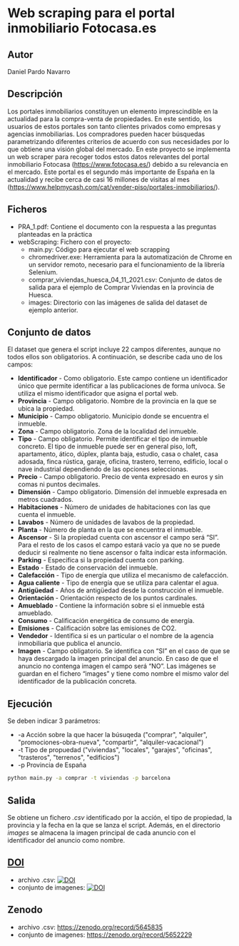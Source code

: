 # Web scraping para el portal inmobiliario Fotocasa.es

## Autor
Daniel Pardo Navarro

## Descripción  
Los portales inmobiliarios constituyen un elemento imprescindible en la actualidad para la compra-venta de propiedades. En este sentido, los usuarios de estos portales son tanto clientes privados como empresas y agencias inmobiliarias. Los compradores pueden hacer búsquedas parametrizando diferentes criterios de acuerdo con sus necesidades por lo que obtiene una visión global del mercado. En este proyecto se implementa un web scraper para recoger todos estos datos relevantes del portal inmobiliario Fotocasa (https://www.fotocasa.es/) debido a su relevancia en el mercado. Este portal es el segundo más importante de España en la actualidad y recibe cerca de casi 16 millones de visitas al mes (https://www.helpmycash.com/cat/vender-piso/portales-inmobiliarios/).

## Ficheros
- PRA_1.pdf: Contiene el documento con la respuesta a las preguntas planteadas en la práctica
- webScraping: Fichero con el proyecto:
  -   main.py: Código para ejecutar el web scrapping
  -   chromedriver.exe: Herramienta para la automatización de Chrome en un servidor remoto, necesario para el funcionamiento de la librería Selenium. 
  -   comprar_viviendas_huesca_04_11_2021.csv: Conjunto de datos de salida para el ejemplo de Comprar Viviendas en la provincia de Huesca.
  -   images: Directorio con las imágenes de salida del dataset de ejemplo anterior. 

## Conjunto de datos

El dataset que genera el script incluye 22 campos diferentes, aunque no todos ellos son obligatorios. A continuación, se describe cada uno de los campos:

-	**Identificador** - Como obligatorio. Este campo contiene un identificador único que permite identificar a las publicaciones de forma unívoca. Se utiliza el mismo identificador que asigna el portal web. 
-	**Provincia** - Campo obligatorio. Nombre de la provincia en la que se ubica la propiedad. 
-	**Municipio** - Campo obligatorio. Municipio donde se encuentra el inmueble. 
-	**Zona** - Campo obligatorio. Zona de la localidad del inmueble. 
-	**Tipo** - Campo obligatorio. Permite identificar el tipo de inmueble concreto. El tipo de inmueble puede ser en general piso, loft, apartamento, ático, dúplex, planta baja, estudio, casa o chalet, casa adosada, finca rústica, garaje, oficina, trastero, terreno, edificio, local o nave industrial dependiendo de las opciones seleccionas. 
-	**Precio** - Campo obligatorio. Precio de venta expresado en euros y sin comas ni puntos decimales.
-	**Dimensión** - Campo obligatorio. Dimensión del inmueble expresada en metros cuadrados.
-	**Habitaciones** - Número de unidades de habitaciones con las que cuenta el inmueble.
-	**Lavabos** - Número de unidades de lavabos de la propiedad.
-	**Planta** - Número de planta en la que se encuentra el inmueble.
-	**Ascensor** - Si la propiedad cuenta con ascensor el campo será “SI”. Para el resto de los casos el campo estará vacío ya que no se puede deducir si realmente no tiene ascensor o falta indicar esta información. 
-	**Parking** - Especifica si la propiedad cuenta con parking.
-	**Estado** - Estado de conservación del inmueble.
-	**Calefacción** - Tipo de energía que utiliza el mecanismo de calefacción.
-	**Agua caliente** - Tipo de energía que se utiliza para calentar el agua. 
-	**Antigüedad** - Años de antigüedad desde la construcción el inmueble.
-	**Orientación** - Orientación respecto de los puntos cardinales.
-	**Amueblado** - Contiene la información sobre si el inmueble está amueblado.
-	**Consumo** - Calificación energética de consumo de energía.
-	**Emisiones** - Calificación sobre las emisiones de CO2. 
-	**Vendedor** - Identifica si es un particular o el nombre de la agencia inmobiliaria que publica el anuncio. 
-	**Imagen** - Campo obligatorio. Se identifica con “SI” en el caso de que se haya descargado la imagen principal del anuncio. En caso de que el anuncio no contenga imagen el campo será “NO”. Las imágenes se guardan en el fichero “images” y tiene como nombre el mismo valor del identificador de la publicación concreta.  

## Ejecución
Se deben indicar 3 parámetros:
- -a Acción sobre la que hacer la búsuqeda ("comprar", "alquiler", "promociones-obra-nueva", "compartir", "alquiler-vacacional")
- -t Tipo de propuedad ("viviendas", "locales", "garajes", "oficinas", "trasteros", "terrenos", "edificios")
- -p Provincia de España
```sh
python main.py -a comprar -t viviendas -p barcelona
```

## Salida
Se obtiene un fichero *.csv* identificado por la acción, el tipo de propiedad, la provincia y la fecha en la que se lanza el script. Además, en el directorio *images* se almacena la imagen principal de cada anuncio con el identificador del anuncio como nombre. 

## [DOI](https://en.wikipedia.org/wiki/Digital_object_identifier)
- archivo .csv: [![DOI](https://zenodo.org/badge/DOI/10.5281/zenodo.5645835.svg)](https://doi.org/10.5281/zenodo.5645835)
- conjunto de imagenes: [![DOI](https://zenodo.org/badge/DOI/10.5281/zenodo.5652229.svg)](https://doi.org/10.5281/zenodo.5652229)

## Zenodo
- archivo .csv: https://zenodo.org/record/5645835
- conjunto de imagenes: https://zenodo.org/record/5652229
